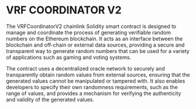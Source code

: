 # VRF COORDINATOR V2

The VRFCoordinatorV2 chainlink Solidity smart contract is designed to manage and coordinate the process of generating verifiable random numbers on the Ethereum blockchain. It acts as an interface between the blockchain and off-chain or external data sources, providing a secure and transparent way to generate random numbers that can be used for a variety of applications such as gaming and voting systems.

The contract uses a decentralized oracle network to securely and transparently obtain random values from external sources, ensuring that the generated values cannot be manipulated or tampered with. It also enables developers to specify their own randomness requirements, such as the range of values, and provides a mechanism for verifying the authenticity and validity of the generated values.